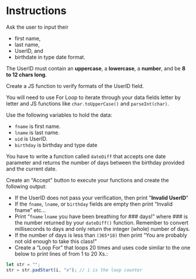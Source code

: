 # Instructions

Ask the user to input their 
* first name, 
* last name,
* UserID, and 
* birthdate in type date format.

The UserID must contain an **uppercase**, a **lowercase**, a **number**, and be **8 to 12 chars long**.

Create a JS function to verify formats of the UserID field.

You will need to use For Loop to iterate through your data fields letter by letter and JS functions like ```char.toUpperCase()``` and ```parseInt(char)```.

Use the following variables to hold the data:

* ```fname``` is first name.
* ```lname``` is last name.
* ```uid``` is UserID.
* ```birthday``` is birthday and type date

You have to write a function called ```dateDiff``` that accepts one date parameter and returns the number of days between the birthday provided and the current date.

Create an "Accept" button to execute your functions and create the following output:

* If the UserID does not pass your verification, then print "**Invalid UserID**"
* If the ```fname```, ```lname```, or ```birthday``` fields are empty then print “Invalid fname” etc…
* Print “```fname``` ```lname``` you have been breathing for ### days!” where ### is the number returned by your ```dateDiff()``` function. Remember to convert milliseconds to days and only return the integer (whole) number of days.
* If the number of days is less than ```(365*18)``` then print “You are probably not old enough to take this class!”
* Create a “Loop For” that loops 20 times and uses code similar to the one below to print lines of from 1 to 20 Xs.:
```javascript
let str = "";
str = str.padStart(i, "x"); // i is the loop counter
```

